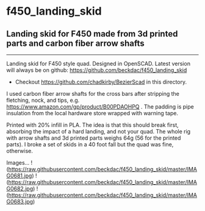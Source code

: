 # f450_landing_skid
## Landing skid for F450 made from 3d printed parts and carbon fiber arrow shafts
---

Landing skid for F450 style quad.  Designed in OpenSCAD.  Latest version will always be on github: https://github.com/beckdac/f450_landing_skid
* Checkout https://github.com/chadkirby/BezierScad in this directory.  

I used carbon fiber arrow shafts for the cross bars after stripping the fletching, nock, and tips, e.g. https://www.amazon.com/gp/product/B00PDAOHPQ .  The padding is pipe insulation from the local hardware store wrapped with warning tape.

Printed with 20% infill in PLA.  The idea is that this should break first, absorbing the impact of a hard landing, and not your quad.  The whole rig with arrow shafts and 3d printed parts weighs 64g  (56 for the printed parts).  I broke a set of skids in a 40 foot fall but the quad was fine, otherwise.

Images...
!(https://raw.githubusercontent.com/beckdac/f450_landing_skid/master/IMAG0681.jpg)
!(https://raw.githubusercontent.com/beckdac/f450_landing_skid/master/IMAG0682.jpg)
!(https://raw.githubusercontent.com/beckdac/f450_landing_skid/master/IMAG0683.jpg)
